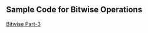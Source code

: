 ## Sample Code for Bitwise Operations

[Bitwise Part-3](https://www.youtube.com/watch?v=yK4_JWLb-8k)

